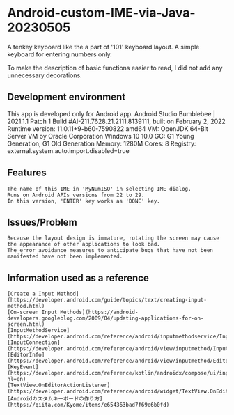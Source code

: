 # Android-custom-IME-via-Java-20230505
A tenkey keyboard like the a part of '101' keyboard layout.
A simple keyboard for entering numbers only.

To make the description of basic functions easier to read, I did not add any unnecessary decorations.

## Development environment
This app is developed only for Android app.
    Android Studio Bumblebee | 2021.1.1 Patch 1
    Build #AI-211.7628.21.2111.8139111, built on February 2, 2022
    Runtime version: 11.0.11+9-b60-7590822 amd64
    VM: OpenJDK 64-Bit Server VM by Oracle Corporation
    Windows 10 10.0
    GC: G1 Young Generation, G1 Old Generation
    Memory: 1280M
    Cores: 8
    Registry: external.system.auto.import.disabled=true
## Features
    The name of this IME in 'MyNumISO' in selecting IME dialog.
    Runs on Android APIs versions from 22 to 29.
    In this version, 'ENTER' key works as 'DONE' key.
## Issues/Problem
    Because the layout design is immature, rotating the screen may cause the appearance of other applications to look bad.
    The error avoidance measures to anticipate bugs that have not been manifested have not been implemented.
## Information used as a reference
    [Create a Input Method](https://developer.android.com/guide/topics/text/creating-input-method.html)
    [On-screen Input Methods](https://android-developers.googleblog.com/2009/04/updating-applications-for-on-screen.html)
    [InputMethodService](https://developer.android.com/reference/android/inputmethodservice/InputMethodService)
    [InputConnection](https://developer.android.com/reference/android/view/inputmethod/InputConnection)
    [EditorInfo](https://developer.android.com/reference/android/view/inputmethod/EditorInfo)
    [KeyEvent](https://developer.android.com/reference/kotlin/androidx/compose/ui/input/key/KeyEvent?hl=en)
    [TextView.OnEditorActionListener](https://developer.android.com/reference/android/widget/TextView.OnEditorActionListener)
    [Androidカスタムキーボードの作り方](https://qiita.com/Kyome/items/e654363bad7f69e6b0fd)
